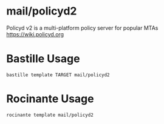 # mail/policyd2
Policyd v2 is a multi-platform policy server for popular MTAs
https://wiki.policyd.org

# Bastille Usage
```shell
bastille template TARGET mail/policyd2
```

# Rocinante Usage
```shell
rocinante template mail/policyd2
```
